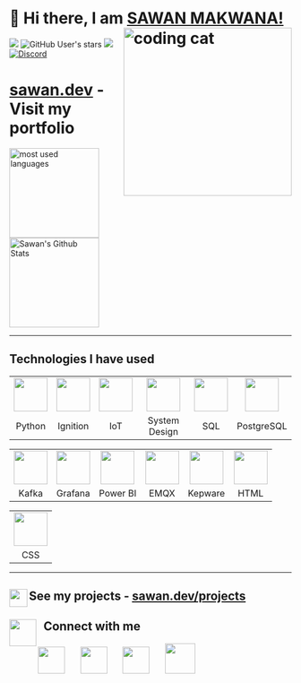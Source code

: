 <div>

# 👋 Hi there, I am <a href="https://sawan.dev">SAWAN MAKWANA!</a> <img align='right' src="/.github/cat.gif" height="" width="300" alt="coding cat">

</div>

<div>

![](https://img.shields.io/github/followers/SawanMakwana?label=follow&logo=github&style=flat-square)
![GitHub User's stars](https://img.shields.io/github/stars/SawanMakwana?label=%E2%AD%90GitHub%20stars&style=flat-square)
![](https://komarev.com/ghpvc/?username=SawanMakwana&style=flat-square&color=ff69b4)
<a href="https://discord.gg/az7Au3ZDGW">![Discord](https://img.shields.io/discord/686069011481362462?logo=discord&style=flat-square&label=web%20dev%20community)</a>

</div>

# <h1><a href="https://sawan.dev">sawan.dev</a> - Visit my portfolio</h1>

<p align="left">
<img src="https://github-readme-stats.vercel.app/api/top-langs?username=SawanMakwana&show_icons=true&locale=en&layout=compact&theme=radical" alt="most used languages" height=160 />
<img src="https://github-readme-stats.vercel.app/api?username=SawanMakwana&show_icons=true&theme=radical&layout=compact" alt="Sawan's Github Stats" height=160 />
<p>

***

## Technologies I have used

<table>
	<tr align="center">
		<td>
			<img src="/.github/icons/python.svg" width="60"/>
		</td>
		<td>
			<img src="/.github/icons/ignition.png" width="60"/>
		</td>
		<td>
			<img src="/.github/icons/iot.png" width="60"/>
		</td>
		<td>
			<img src="/.github/icons/system_design.svg" width="60"/>
		</td>
		<td>
			<img src="/.github/icons/sql.svg" width="60"/>
		</td>
		<td>
			<img src="/.github/icons/postgresql.svg" width="60"/>
		</td>
	</tr>
	<tr align="center">
		<td>Python</td>
		<td>Ignition</td>
		<td>IoT</td>
		<td>System Design</td>
		<td>SQL</td>
		<td>PostgreSQL</td>
	</tr>
</table>
<table>
	<tr align="center">
		<td>
			<img src="/.github/icons/kafka.svg" width="60"/>
		</td>
		<td>
			<img src="/.github/icons/grafana.svg" width="60"/>
		</td>
		<td>
			<img src="/.github/icons/powerbi.svg" width="60"/>
		</td>
		<td>
			<img src="/.github/icons/emqx.svg" width="60"/>
		</td>
		<td>
			<img src="/.github/icons/kepware.svg" width="60"/>
		</td>
		<td>
			<img src="/.github/icons/html.svg" width="60"/>
		</td>
	</tr>
	<tr align="center">
		<td>Kafka</td>
		<td>Grafana</td>
		<td>Power BI</td>
		<td>EMQX</td>
		<td>Kepware</td>
		<td>HTML</td>
	</tr>
</table>
<table>
	<tr align="center">
		<td>
			<img src="/.github/icons/css.svg" width="60"/>
		</td>
	</tr>
	<tr align="center">
		<td>CSS</td>
	</tr>
</table>

---

## <img src="/.github/code.gif" width="32" align="left"> See my projects - [sawan.dev/projects](https://sawan.dev/projects)

## <img src="/.github/community.gif" width="48" align="left">&nbsp;&nbsp;Connect with me

<p align="left">
<a href="https://www.linkedin.com/in/sawanmakwana/"><img src="/.github/icons/linkedin.svg" width="48"></a>&nbsp;&nbsp;&nbsp;&nbsp;&nbsp;&nbsp;
<a href="mailto:sawan@example.com"><img src="/.github/icons/email.svg" width="48"></a>&nbsp;&nbsp;&nbsp;&nbsp;&nbsp;&nbsp;
<a href="https://twitter.com/sawanmakwana"><img src="/.github/icons/twitter.svg" width="48"></a>&nbsp;&nbsp;&nbsp;&nbsp;&nbsp;&nbsp;
<a href="https://discord.gg/az7Au3ZDGW"><img src="/.github/icons/discord.svg" width="54"></a>&nbsp;&nbsp;&nbsp;&nbsp;&nbsp;&nbsp;
</p>
